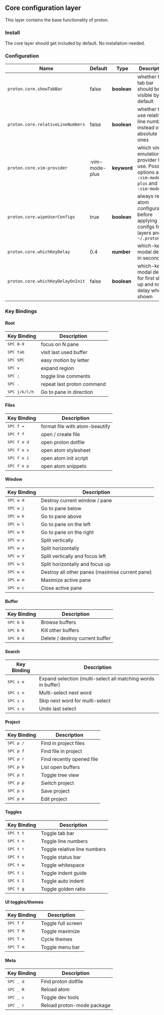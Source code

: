 ## Core configuration layer

This layer contains the base functionality of proton.

### Install

The core layer should get included by default. No installation needed.

### Configuration

| Name                              | Default        | Type        | Description                                                                                |
|-----------------------------------|----------------|-------------|--------------------------------------------------------------------------------------------|
| `proton.core.showTabBar`          | false          | __boolean__ | whether the tab bar should be visible by default                                           |
| `proton.core.relativeLineNumbers` | false          | __boolean__ | whether to use relative line numbers instead of absolute ones                              |
| `proton.core.vim-provider`        | :vim-mode-plus | __keyword__ | which vim emulation provider to use. Possible options are `:vim-mode-plus` and `:vim-mode` |
| `proton.core.wipeUserConfigs`     | true           | __boolean__ | always reset atom configuration before applying conifgs from layers and `~/.proton`        |
| `proton.core.whichKeyDelay`       | 0.4            | __number__  | which-key modal delay in seconds                                                           |
| `proton.core.whichKeyDelayOnInit` | false          | __boolean__ | which-key modal delay for first show up and no delay when shown                            |


### Key Bindings

#### Root

Key Binding            | Description
-----------------------|---------------------------
<kbd>SPC 0-9</kbd>     | focus on N pane
<kbd>SPC tab</kbd>     | visit last used buffer
<kbd>SPC SPC</kbd>     | easy motion by letter
<kbd>SPC v</kbd>       | expand region
<kbd>SPC ;</kbd>       | toggle line comments
<kbd>SPC .</kbd>       | repeat last proton command
<kbd>SPC j/k/l/h</kbd> | Go to pane in direction


#### Files

Key Binding            | Description
-----------------------|----------------------
<kbd> SPC f = </kbd>   | format file with atom-beautify
<kbd> SPC f f </kbd>   | open / create file
<kbd> SPC f e d </kbd> | open proton dotfile
<kbd> SPC f e s </kbd> | open atom stylesheet
<kbd> SPC f e i </kbd> | open atom init script
<kbd> SPC f e p </kbd> | open atom snippets

#### Window

Key Binding          | Description
---------------------|------------------------------------------------
<kbd> SPC w d </kbd> | Destroy current window / pane
<kbd> SPC w j </kbd> | Go to pane below
<kbd> SPC w k </kbd> | Go to pane above
<kbd> SPC w l </kbd> | Go to pane on the left
<kbd> SPC w h </kbd> | Go to pane on the right
<kbd> SPC w v </kbd> | Split vertically
<kbd> SPC w s </kbd> | Split horizontally
<kbd> SPC w V </kbd> | Split vertically and focus left
<kbd> SPC w S </kbd> | Split horizontally and focus up
<kbd> SPC w o </kbd> | Destroy all other panes (maximise current pane)
<kbd> SPC w m </kbd> | Maximize active pane
<kbd> SPC w c </kbd> | Close active pane

#### Buffer

Key Binding          | Description
---------------------|--------------------------------
<kbd> SPC b b </kbd> | Browse buffers
<kbd> SPC b K </kbd> | Kill other buffers
<kbd> SPC b d </kbd> | Delete / destroy current buffer

#### Search

Key Binding          | Description
---------------------|-------------------------------------------------------------
<kbd> SPC s e </kbd> | Expand selection (multi-select all matching words in buffer)
<kbd> SPC s n </kbd> | Multi-select next word
<kbd> SPC s s </kbd> | Skip next word for multi-select
<kbd> SPC s u </kbd> | Undo last select

#### Project

Key Binding          | Description
---------------------|--------------------------
<kbd> SPC p / </kbd> | Find in project files
<kbd> SPC p f </kbd> | Find file in project
<kbd> SPC p r </kbd> | Find recently opened file
<kbd> SPC p b </kbd> | List open buffers
<kbd> SPC p t </kbd> | Toggle tree view
<kbd> SPC p p </kbd> | Switch project
<kbd> SPC p s </kbd> | Save project
<kbd> SPC p e </kbd> | Edit project

#### Toggles

Key Binding          | Description
---------------------|-----------------------------
<kbd> SPC t t </kbd> | Toggle tab bar
<kbd> SPC t n </kbd> | Toggle line numbers
<kbd> SPC t r </kbd> | Toggle relative line numbers
<kbd> SPC t s </kbd> | Toggle status bar
<kbd> SPC t w </kbd> | Toggle whitespace
<kbd> SPC t i </kbd> | Toggle indent guide
<kbd> SPC t I </kbd> | Toggle auto indent
<kbd> SPC t g </kbd> | Toggle golden ratio



#### UI toggles/themes

Key Binding          | Description
---------------------|-----------------------------
<kbd> SPC T F </kbd> | Toggle full screen
<kbd> SPC T M </kbd> | Toggle maximize
<kbd> SPC T n </kbd> | Cycle themes
<kbd> SPC T m </kbd> | Toggle menu bar

#### Meta

Key Binding          | Description
---------------------|--------------------
<kbd> SPC _ d </kbd> | Find proton dotfile
<kbd> SPC _ R </kbd> | Reload atom
<kbd> SPC _ c </kbd> | Toggle dev tools
<kbd> SPC _ r </kbd> | Reload proton-mode package
